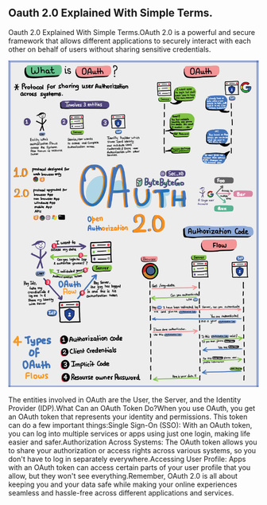 ## Oauth 2.0 Explained With Simple Terms.
Oauth 2.0 Explained With Simple Terms.OAuth 2.0 is a powerful and secure framework that allows different applications to securely interact with each other on behalf of users without sharing sensitive credentials.<p>
  <img src="../images/oAuth2.jpg" />
</p>
The entities involved in OAuth are the User, the Server, and the Identity Provider (IDP).What Can an OAuth Token Do?When you use OAuth, you get an OAuth token that represents your identity and permissions. This token can do a few important things:Single Sign-On (SSO): With an OAuth token, you can log into multiple services or apps using just one login, making life easier and safer.Authorization Across Systems: The OAuth token allows you to share your authorization or access rights across various systems, so you don't have to log in separately everywhere.Accessing User Profile: Apps with an OAuth token can access certain parts of your user profile that you allow, but they won't see everything.Remember, OAuth 2.0 is all about keeping you and your data safe while making your online experiences seamless and hassle-free across different applications and services.